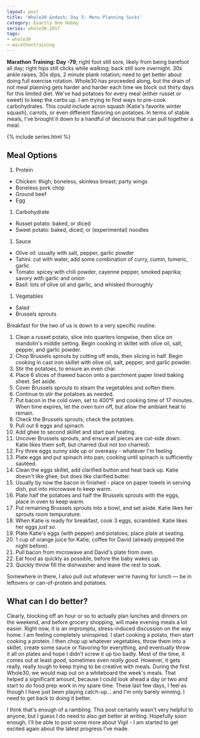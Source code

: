```yaml
---
layout: post
title: 'Whole30 &ndash; Day 5: Menu Planning Sucks'
category: Exactly One Hobby
series: whole30-2017
tags:
- whole30
- marathontraining
---
```


__Marathon Training: Day -79__; right foot still sore, likely from being barefoot all day; right hips still clicks while walking; back still sore overnight. 30x ankle raises, 30x dips, 2 minute plank rotation; need to get better about doing full exercise rotation. Whole30 has proceeded along, but the drain of not meal planning gets harder and harder each time we block out thirty days for this limited diet. We've had potatoes for every meal (either russet or sweet) to keep the carbs up. I am trying to find ways to pre-cook carbohydrates. This could include acron squash (Katie's favorite winter squash), carrots, or even different flavoring on potatoes. In terms of stable meals, I've brought it down to a handful of decisions that can pull together a meal.


{% include series.html %}

## Meal Options

1. Protein
  - Chicken: thigh; boneless, skinless breast; party wings
  - Boneless pork chop
  - Ground beef
  - Egg
1. Carbohydrate
  - Russet potato: baked, or diced
  - Sweet potato: baked, diced, or (experimental) noodles
1. Sauce
  - Olive oil: usually with salt, pepper, garlic powder
  - Tahini: cut with water, add some combination of curry, cumin, tumeric, garlic
  - Tomato: spicey with chili powder, cayenne pepper, smoked paprika; savory with garlic and onion
  - Basil: lots of olive oil and garlic, and whisked thoroughly
1. Vegetables
  - Salad
  - Brussels sprouts

Breakfast for the two of us is down to a very specific routine.
1. Clean a russet potato, slice into quarters longwise, then slice on mandolin's middle setting. Begin cooking in skillet with olive oil, salt, pepper, and garlic powder.
1. Chop Brussels sprouts by cutting off ends, then slicing in half. Begin cooking in cast iron skillet with olive oil, salt, pepper, and garlic powder.
1. Stir the potatoes, to ensure an even char.
1. Place 6 slices of thawed bacon onto a parchment paper lined baking sheet. Set aside.
1. Cover Brussels sprouts to steam the vegetables and soften them.
1. Continue to stir the potatoes as needed.
1. Put bacon in the cold oven, set to 400&deg;F and cooking time of 17 minutes. When time expires, let the oven turn off, but allow the ambiant heat to remain.
1. Check the Brussels sprouts, check the potatoes.
1. Pull out 6 eggs and spinach.
1. Add ghee to second skillet and start pan heating.
1. Uncover Brussels sprouts, and ensure all pieces are cut-side down. Katie likes them soft, but charred (but not _too_ charred).
1. Fry three eggs sunny side up or overeasy - whatever I'm feeling
1. Plate eggs and put spinach into pan; cooking until spinach is sufficiently saut&eacute;ed.
1. Clean the eggs skillet, add clarified button and heat back up. Katie doesn't like ghee, but does like clarified butter.
1. Usually by now the bacon in finished - place on paper towels in serving dish, put into microwave to keep warm.
1. Plate half the potatoes and half the Brussels sprouts with the eggs, place in oven to keep warm.
1. Put remaining Brussels sprouts into a bowl, and set aside. Katie likes her sprouts room tempurature.
1. When Katie is ready for breakfast, cook 3 eggs, scrambled. Katie likes her eggs _just so_.
1. Plate Katie's eggs (with pepper) and potatoes; place plate at seating.
1. 1 cup of orange juice for Katie, coffee for David (already prepped the night before).
1. Pull bacon from microwave and David's plate from oven.
1. Eat food as quickly as possible, before the baby wakes up.
1. Quickly throw fill the dishwasher and leave the rest to soak.

Somewhere in there, I also pull out whatever we're having for lunch &mdash; be in leftovers or can-of-protein and potatoes.

  ## What can I do better?

  Clearly, blocking off an hour or so to actually plan lunches and dinners on the weekend, and before grocery shopping, will make evening meals a lot easier. Right now, it is an impromptu, stress-induced discussion on the way home. I am feeling completely uninspired. I start cooking a potato, then start cooking a protein. I then chop up whatever vegetables, throw them into a skillet, create some sauce or flavoring for everything, and eventually throw it all on plates and hope I didn't screw it up too badly. Most of the time, it comes out at least _good_, sometimes even _really good_. However, it gets really, really tough to keep trying to be creative with meals. During the first Whole30, we would map out on a whiteboard the week's meals. That helped a significant amount, because I could look ahead a day or two and start to do food prep work in my spare time. These last few days, I feel as though I have just been playing catch-up... and I'm only barely winning. I need to get back to doing it better.

  I think that's enough of a rambling. This post certainly wasn't very helpful to anyone, but I guess I do need to also get better at writing. Hopefully soon enough, I'll be able to post some more about Vigil - I am started to get excited again about the latest progress I've made.